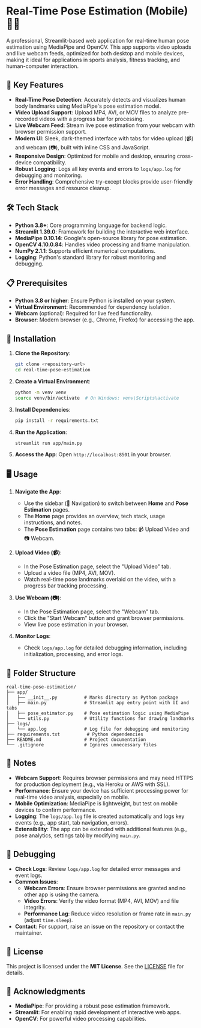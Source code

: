 # Real-Time Pose Estimation (Mobile) 🏃‍♂️

A professional, Streamlit-based web application for real-time human pose estimation using MediaPipe and OpenCV. This app supports video uploads and live webcam feeds, optimized for both desktop and mobile devices, making it ideal for applications in sports analysis, fitness tracking, and human-computer interaction.

## 🎯 Key Features

- **Real-Time Pose Detection**: Accurately detects and visualizes human body landmarks using MediaPipe's pose estimation model.
- **Video Upload Support**: Upload MP4, AVI, or MOV files to analyze pre-recorded videos with a progress bar for processing.
- **Live Webcam Feed**: Stream live pose estimation from your webcam with browser permission support.
- **Modern UI**: Sleek, dark-themed interface with tabs for video upload (📹) and webcam (📷), built with inline CSS and JavaScript.
- **Responsive Design**: Optimized for mobile and desktop, ensuring cross-device compatibility.
- **Robust Logging**: Logs all key events and errors to `logs/app.log` for debugging and monitoring.
- **Error Handling**: Comprehensive try-except blocks provide user-friendly error messages and resource cleanup.

## 🛠️ Tech Stack

- **Python 3.8+**: Core programming language for backend logic.
- **Streamlit 1.39.0**: Framework for building the interactive web interface.
- **MediaPipe 0.10.14**: Google's open-source library for pose estimation.
- **OpenCV 4.10.0.84**: Handles video processing and frame manipulation.
- **NumPy 2.1.1**: Supports efficient numerical computations.
- **Logging**: Python's standard library for robust monitoring and debugging.

## 📋 Prerequisites

- **Python 3.8 or higher**: Ensure Python is installed on your system.
- **Virtual Environment**: Recommended for dependency isolation.
- **Webcam** (optional): Required for live feed functionality.
- **Browser**: Modern browser (e.g., Chrome, Firefox) for accessing the app.

## 🚀 Installation

1. **Clone the Repository**:
   ```bash
   git clone <repository-url>
   cd real-time-pose-estimation
   ```

2. **Create a Virtual Environment**:
   ```bash
   python -m venv venv
   source venv/bin/activate  # On Windows: venv\Scripts\activate
   ```

3. **Install Dependencies**:
   ```bash
   pip install -r requirements.txt
   ```

4. **Run the Application**:
   ```bash
   streamlit run app/main.py
   ```

5. **Access the App**: Open `http://localhost:8501` in your browser.

## 🖥️ Usage

1. **Navigate the App**:
   - Use the sidebar (🧭 Navigation) to switch between **Home** and **Pose Estimation** pages.
   - The **Home** page provides an overview, tech stack, usage instructions, and notes.
   - The **Pose Estimation** page contains two tabs: 📹 Upload Video and 📷 Webcam.

2. **Upload Video (📹)**:
   - In the Pose Estimation page, select the "Upload Video" tab.
   - Upload a video file (MP4, AVI, MOV).
   - Watch real-time pose landmarks overlaid on the video, with a progress bar tracking processing.

3. **Use Webcam (📷)**:
   - In the Pose Estimation page, select the "Webcam" tab.
   - Click the "Start Webcam" button and grant browser permissions.
   - View live pose estimation in your browser.

4. **Monitor Logs**:
   - Check `logs/app.log` for detailed debugging information, including initialization, processing, and error logs.

## 📂 Folder Structure

```
real-time-pose-estimation/
├── app/
│   ├── __init__.py          # Marks directory as Python package
│   ├── main.py              # Streamlit app entry point with UI and tabs
│   ├── pose_estimator.py    # Pose estimation logic using MediaPipe
│   └── utils.py             # Utility functions for drawing landmarks
├── logs/
│   └── app.log              # Log file for debugging and monitoring
├── requirements.txt          # Python dependencies
├── README.md                # Project documentation
└── .gitignore               # Ignores unnecessary files
```

## 📝 Notes

- **Webcam Support**: Requires browser permissions and may need HTTPS for production deployment (e.g., via Heroku or AWS with SSL).
- **Performance**: Ensure your device has sufficient processing power for real-time video analysis, especially on mobile.
- **Mobile Optimization**: MediaPipe is lightweight, but test on mobile devices to confirm performance.
- **Logging**: The `logs/app.log` file is created automatically and logs key events (e.g., app start, tab navigation, errors).
- **Extensibility**: The app can be extended with additional features (e.g., pose analytics, settings tab) by modifying `main.py`.

## 🐛 Debugging

- **Check Logs**: Review `logs/app.log` for detailed error messages and event logs.
- **Common Issues**:
  - **Webcam Errors**: Ensure browser permissions are granted and no other app is using the camera.
  - **Video Errors**: Verify the video format (MP4, AVI, MOV) and file integrity.
  - **Performance Lag**: Reduce video resolution or frame rate in `main.py` (adjust `time.sleep`).
- **Contact**: For support, raise an issue on the repository or contact the maintainer.

## 📜 License

This project is licensed under the **MIT License**. See the [LICENSE](LICENSE) file for details.

## 🙌 Acknowledgments

- **MediaPipe**: For providing a robust pose estimation framework.
- **Streamlit**: For enabling rapid development of interactive web apps.
- **OpenCV**: For powerful video processing capabilities.